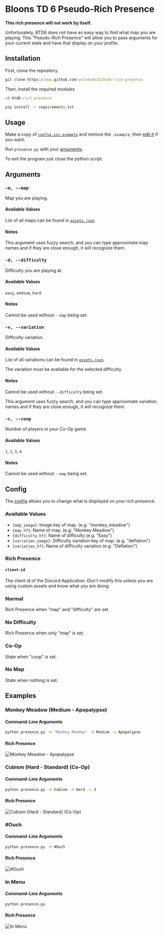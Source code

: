 # Bloons TD 6 Pseudo-Rich Presence

**This rich presence will not work by itself.**

Unfortunately, BTD6 does not have an easy way to find what map you are playing. This "Pseudo-Rich Presence" will allow you to pass arguments for your current state and have that display on your profile.

## Installation

First, clone the repository.

```cmd
git clone https://www.github.com/yolodude25/btd6-rich-presence
```

Then, install the required modules

```cmd
cd btd6-rich-presence
```

```cmd
pip install -r requirements.txt
```

## Usage

Make a copy of [`config.ini.example`](config.ini.example) and remove the `.example`, then [edit it](#config) if you want.

Run `presence.py` with your [arguments](#arguments).

To exit the program just close the python script.

## Arguments

### `-m, --map`

Map you are playing.

#### Available Values

List of all maps can be found in [`assets.json`](assets.json)

#### Notes

This argument uses fuzzy search, and you can type approximate map names and if they are close enough, it will recognize them.

### `-d, --difficulty`

Difficulty you are playing at.

#### Available Values

`easy`, `medium`, `hard`

#### Notes

Cannot be used without `--map` being set.

### `-v, --variation`

Difficulty variation.

#### Available Values

List of all variations can be found in [`assets.json`](/assets.json).

The variation must be available for the selected difficulty.

#### Notes

Cannot be used without `--difficulty` being set.

This argument uses fuzzy search, and you can type approximate variation names and if they are close enough, it will recognize them.

### `-c, --coop`

Number of players in your Co-Op game.

#### Available Values

`1`, `2`, `3`, `4`

#### Notes

Cannot be used without `--map` being set.

## Config

The [config](config.ini.example) allows you to change what is displayed on your rich presence.

### Available Values

- `{map_image}`: Image key of map. (e.g. "monkey_meadow")
- `{map_hf}`: Name of map. (e.g. "Monkey Meadow")
- `{difficulty_hf}`: Name of difficulty (e.g. "Easy")
- `{variation_image}`: Difficulty variation key of map. (e.g. "deflation")
- `{variation_hf}`: Name of difficulty variation (e.g. "Deflation")

### Rich Presence

#### `client-id`

The client id of the Discord Application. Don't modify this unless you are using custom assets and know what you are doing.

### Normal

Rich Presence when "map" and "difficulty" are set.

### No Difficulty

Rich Presence when only "map" is set.

### Co-Op

State when "coop" is set.

### No Map

State when nothing is set.

## Examples

### Monkey Meadow (Medium - Apopalypse)

#### Command-Line Arguments

```cmd
python presence.py -m "Monkey Meadow" -d Medium -v Apopalypse
```

#### Rich Presence

![Monkey Meadow - Apopalypse](assets/screenshots/monkey_meadow_apopalypse.png)

### Cubism (Hard - Standard) (Co-Op)

#### Command-Line Arguments

```cmd
python presence.py -m Cubism -d Hard -c 3
```

#### Rich Presence

![Cubism (Hard - Standard) (Co-Op)](assets/screenshots/cubism_hard_coop.png)

### #Ouch

#### Command-Line Arguments

```cmd
python presence.py -m #Ouch
```

#### Rich Presence

![#Ouch](assets/screenshots/ouch.png)

### In Menu

#### Command-Line Arguments

```cmd
python presence.py
```

#### Rich Presence

![In Menu](assets/screenshots/in_menu.png)
